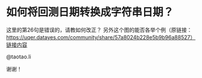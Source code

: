 # 如何将回测日期转换成字符串日期？

这里的第26句是错误的，请教如何改正？
另外这个图的能否各举个例（原链接：https://uqer.datayes.com/community/share/57a8024b228e5b9b96a88527）
[链接内容](http://litaotao.github.io/images/python-time.jpg)

@taotao.li

谢谢！
